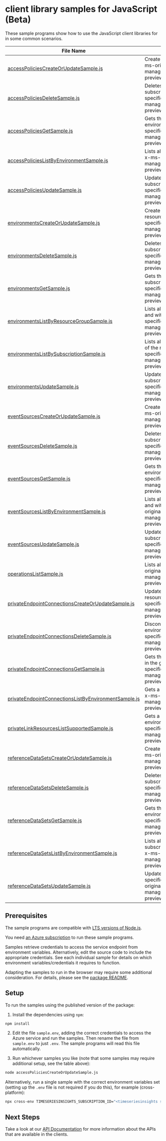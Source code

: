 # client library samples for JavaScript (Beta)

These sample programs show how to use the JavaScript client libraries for in some common scenarios.

| **File Name**                                                                                             | **Description**                                                                                                                                                                                                                                                                                                      |
| --------------------------------------------------------------------------------------------------------- | -------------------------------------------------------------------------------------------------------------------------------------------------------------------------------------------------------------------------------------------------------------------------------------------------------------------- |
| [accessPoliciesCreateOrUpdateSample.js][accesspoliciescreateorupdatesample]                               | Create or update an access policy in the specified environment. x-ms-original-file: specification/timeseriesinsights/resource-manager/Microsoft.TimeSeriesInsights/preview/2021-03-31-preview/examples/AccessPoliciesCreate.json                                                                                     |
| [accessPoliciesDeleteSample.js][accesspoliciesdeletesample]                                               | Deletes the access policy with the specified name in the specified subscription, resource group, and environment x-ms-original-file: specification/timeseriesinsights/resource-manager/Microsoft.TimeSeriesInsights/preview/2021-03-31-preview/examples/AccessPoliciesDelete.json                                    |
| [accessPoliciesGetSample.js][accesspoliciesgetsample]                                                     | Gets the access policy with the specified name in the specified environment. x-ms-original-file: specification/timeseriesinsights/resource-manager/Microsoft.TimeSeriesInsights/preview/2021-03-31-preview/examples/AccessPoliciesGet.json                                                                           |
| [accessPoliciesListByEnvironmentSample.js][accesspolicieslistbyenvironmentsample]                         | Lists all the available access policies associated with the environment. x-ms-original-file: specification/timeseriesinsights/resource-manager/Microsoft.TimeSeriesInsights/preview/2021-03-31-preview/examples/AccessPoliciesListByEnvironment.json                                                                 |
| [accessPoliciesUpdateSample.js][accesspoliciesupdatesample]                                               | Updates the access policy with the specified name in the specified subscription, resource group, and environment. x-ms-original-file: specification/timeseriesinsights/resource-manager/Microsoft.TimeSeriesInsights/preview/2021-03-31-preview/examples/AccessPoliciesPatchRoles.json                               |
| [environmentsCreateOrUpdateSample.js][environmentscreateorupdatesample]                                   | Create or update an environment in the specified subscription and resource group. x-ms-original-file: specification/timeseriesinsights/resource-manager/Microsoft.TimeSeriesInsights/preview/2021-03-31-preview/examples/EnvironmentsCreate.json                                                                     |
| [environmentsDeleteSample.js][environmentsdeletesample]                                                   | Deletes the environment with the specified name in the specified subscription and resource group. x-ms-original-file: specification/timeseriesinsights/resource-manager/Microsoft.TimeSeriesInsights/preview/2021-03-31-preview/examples/EnvironmentsDelete.json                                                     |
| [environmentsGetSample.js][environmentsgetsample]                                                         | Gets the environment with the specified name in the specified subscription and resource group. x-ms-original-file: specification/timeseriesinsights/resource-manager/Microsoft.TimeSeriesInsights/preview/2021-03-31-preview/examples/EnvironmentsGet.json                                                           |
| [environmentsListByResourceGroupSample.js][environmentslistbyresourcegroupsample]                         | Lists all the available environments associated with the subscription and within the specified resource group. x-ms-original-file: specification/timeseriesinsights/resource-manager/Microsoft.TimeSeriesInsights/preview/2021-03-31-preview/examples/EnvironmentsListByResourceGroup.json                           |
| [environmentsListBySubscriptionSample.js][environmentslistbysubscriptionsample]                           | Lists all the available environments within a subscription, irrespective of the resource groups. x-ms-original-file: specification/timeseriesinsights/resource-manager/Microsoft.TimeSeriesInsights/preview/2021-03-31-preview/examples/EnvironmentsListBySubscription.json                                          |
| [environmentsUpdateSample.js][environmentsupdatesample]                                                   | Updates the environment with the specified name in the specified subscription and resource group. x-ms-original-file: specification/timeseriesinsights/resource-manager/Microsoft.TimeSeriesInsights/preview/2021-03-31-preview/examples/EnvironmentsPatchTags.json                                                  |
| [eventSourcesCreateOrUpdateSample.js][eventsourcescreateorupdatesample]                                   | Create or update an event source under the specified environment. x-ms-original-file: specification/timeseriesinsights/resource-manager/Microsoft.TimeSeriesInsights/preview/2021-03-31-preview/examples/EventSourcesCreateEventHub.json                                                                             |
| [eventSourcesDeleteSample.js][eventsourcesdeletesample]                                                   | Deletes the event source with the specified name in the specified subscription, resource group, and environment x-ms-original-file: specification/timeseriesinsights/resource-manager/Microsoft.TimeSeriesInsights/preview/2021-03-31-preview/examples/EventSourcesDelete.json                                       |
| [eventSourcesGetSample.js][eventsourcesgetsample]                                                         | Gets the event source with the specified name in the specified environment. x-ms-original-file: specification/timeseriesinsights/resource-manager/Microsoft.TimeSeriesInsights/preview/2021-03-31-preview/examples/EventSourcesGetEventHub.json                                                                      |
| [eventSourcesListByEnvironmentSample.js][eventsourceslistbyenvironmentsample]                             | Lists all the available event sources associated with the subscription and within the specified resource group and environment. x-ms-original-file: specification/timeseriesinsights/resource-manager/Microsoft.TimeSeriesInsights/preview/2021-03-31-preview/examples/EventSourcesListByEnvironment.json            |
| [eventSourcesUpdateSample.js][eventsourcesupdatesample]                                                   | Updates the event source with the specified name in the specified subscription, resource group, and environment. x-ms-original-file: specification/timeseriesinsights/resource-manager/Microsoft.TimeSeriesInsights/preview/2021-03-31-preview/examples/EventSourcesPatchTags.json                                   |
| [operationsListSample.js][operationslistsample]                                                           | Lists all of the available Time Series Insights related operations. x-ms-original-file: specification/timeseriesinsights/resource-manager/Microsoft.TimeSeriesInsights/preview/2021-03-31-preview/examples/Operation_List.json                                                                                       |
| [privateEndpointConnectionsCreateOrUpdateSample.js][privateendpointconnectionscreateorupdatesample]       | Updates a Private Endpoint connection of the environment in the given resource group. x-ms-original-file: specification/timeseriesinsights/resource-manager/Microsoft.TimeSeriesInsights/preview/2021-03-31-preview/examples/PrivateEndpointConnectionUpdate.json                                                    |
| [privateEndpointConnectionsDeleteSample.js][privateendpointconnectionsdeletesample]                       | Disconnects the private endpoint connection and deletes it from the environment. x-ms-original-file: specification/timeseriesinsights/resource-manager/Microsoft.TimeSeriesInsights/preview/2021-03-31-preview/examples/PrivateEndpointConnectionDelete.json                                                         |
| [privateEndpointConnectionsGetSample.js][privateendpointconnectionsgetsample]                             | Gets the details of the private endpoint connection of the environment in the given resource group. x-ms-original-file: specification/timeseriesinsights/resource-manager/Microsoft.TimeSeriesInsights/preview/2021-03-31-preview/examples/PrivateEndpointConnectionGet.json                                         |
| [privateEndpointConnectionsListByEnvironmentSample.js][privateendpointconnectionslistbyenvironmentsample] | Gets a list of all private endpoint connections in the given environment. x-ms-original-file: specification/timeseriesinsights/resource-manager/Microsoft.TimeSeriesInsights/preview/2021-03-31-preview/examples/PrivateEndpointConnectionsListByEnvironment.json                                                    |
| [privateLinkResourcesListSupportedSample.js][privatelinkresourceslistsupportedsample]                     | Gets a list of all supported private link resource types for the given environment. x-ms-original-file: specification/timeseriesinsights/resource-manager/Microsoft.TimeSeriesInsights/preview/2021-03-31-preview/examples/PrivateLinkResourcesGet.json                                                              |
| [referenceDataSetsCreateOrUpdateSample.js][referencedatasetscreateorupdatesample]                         | Create or update a reference data set in the specified environment. x-ms-original-file: specification/timeseriesinsights/resource-manager/Microsoft.TimeSeriesInsights/preview/2021-03-31-preview/examples/ReferenceDataSetsCreate.json                                                                              |
| [referenceDataSetsDeleteSample.js][referencedatasetsdeletesample]                                         | Deletes the reference data set with the specified name in the specified subscription, resource group, and environment x-ms-original-file: specification/timeseriesinsights/resource-manager/Microsoft.TimeSeriesInsights/preview/2021-03-31-preview/examples/ReferenceDataSetsDelete.json                            |
| [referenceDataSetsGetSample.js][referencedatasetsgetsample]                                               | Gets the reference data set with the specified name in the specified environment. x-ms-original-file: specification/timeseriesinsights/resource-manager/Microsoft.TimeSeriesInsights/preview/2021-03-31-preview/examples/ReferenceDataSetsGet.json                                                                   |
| [referenceDataSetsListByEnvironmentSample.js][referencedatasetslistbyenvironmentsample]                   | Lists all the available reference data sets associated with the subscription and within the specified resource group and environment. x-ms-original-file: specification/timeseriesinsights/resource-manager/Microsoft.TimeSeriesInsights/preview/2021-03-31-preview/examples/ReferenceDataSetsListByEnvironment.json |
| [referenceDataSetsUpdateSample.js][referencedatasetsupdatesample]                                         | Updates the reference data set with the specified name in the specified subscription, resource group, and environment. x-ms-original-file: specification/timeseriesinsights/resource-manager/Microsoft.TimeSeriesInsights/preview/2021-03-31-preview/examples/ReferenceDataSetsPatchTags.json                        |

## Prerequisites

The sample programs are compatible with [LTS versions of Node.js](https://github.com/nodejs/release#release-schedule).

You need [an Azure subscription][freesub] to run these sample programs.

Samples retrieve credentials to access the service endpoint from environment variables. Alternatively, edit the source code to include the appropriate credentials. See each individual sample for details on which environment variables/credentials it requires to function.

Adapting the samples to run in the browser may require some additional consideration. For details, please see the [package README][package].

## Setup

To run the samples using the published version of the package:

1. Install the dependencies using `npm`:

```bash
npm install
```

2. Edit the file `sample.env`, adding the correct credentials to access the Azure service and run the samples. Then rename the file from `sample.env` to just `.env`. The sample programs will read this file automatically.

3. Run whichever samples you like (note that some samples may require additional setup, see the table above):

```bash
node accessPoliciesCreateOrUpdateSample.js
```

Alternatively, run a single sample with the correct environment variables set (setting up the `.env` file is not required if you do this), for example (cross-platform):

```bash
npx cross-env TIMESERIESINSIGHTS_SUBSCRIPTION_ID="<timeseriesinsights subscription id>" TIMESERIESINSIGHTS_RESOURCE_GROUP="<timeseriesinsights resource group>" node accessPoliciesCreateOrUpdateSample.js
```

## Next Steps

Take a look at our [API Documentation][apiref] for more information about the APIs that are available in the clients.

[accesspoliciescreateorupdatesample]: https://github.com/Azure/azure-sdk-for-js/blob/main/sdk/timeseriesinsights/arm-timeseriesinsights/samples/v2-beta/javascript/accessPoliciesCreateOrUpdateSample.js
[accesspoliciesdeletesample]: https://github.com/Azure/azure-sdk-for-js/blob/main/sdk/timeseriesinsights/arm-timeseriesinsights/samples/v2-beta/javascript/accessPoliciesDeleteSample.js
[accesspoliciesgetsample]: https://github.com/Azure/azure-sdk-for-js/blob/main/sdk/timeseriesinsights/arm-timeseriesinsights/samples/v2-beta/javascript/accessPoliciesGetSample.js
[accesspolicieslistbyenvironmentsample]: https://github.com/Azure/azure-sdk-for-js/blob/main/sdk/timeseriesinsights/arm-timeseriesinsights/samples/v2-beta/javascript/accessPoliciesListByEnvironmentSample.js
[accesspoliciesupdatesample]: https://github.com/Azure/azure-sdk-for-js/blob/main/sdk/timeseriesinsights/arm-timeseriesinsights/samples/v2-beta/javascript/accessPoliciesUpdateSample.js
[environmentscreateorupdatesample]: https://github.com/Azure/azure-sdk-for-js/blob/main/sdk/timeseriesinsights/arm-timeseriesinsights/samples/v2-beta/javascript/environmentsCreateOrUpdateSample.js
[environmentsdeletesample]: https://github.com/Azure/azure-sdk-for-js/blob/main/sdk/timeseriesinsights/arm-timeseriesinsights/samples/v2-beta/javascript/environmentsDeleteSample.js
[environmentsgetsample]: https://github.com/Azure/azure-sdk-for-js/blob/main/sdk/timeseriesinsights/arm-timeseriesinsights/samples/v2-beta/javascript/environmentsGetSample.js
[environmentslistbyresourcegroupsample]: https://github.com/Azure/azure-sdk-for-js/blob/main/sdk/timeseriesinsights/arm-timeseriesinsights/samples/v2-beta/javascript/environmentsListByResourceGroupSample.js
[environmentslistbysubscriptionsample]: https://github.com/Azure/azure-sdk-for-js/blob/main/sdk/timeseriesinsights/arm-timeseriesinsights/samples/v2-beta/javascript/environmentsListBySubscriptionSample.js
[environmentsupdatesample]: https://github.com/Azure/azure-sdk-for-js/blob/main/sdk/timeseriesinsights/arm-timeseriesinsights/samples/v2-beta/javascript/environmentsUpdateSample.js
[eventsourcescreateorupdatesample]: https://github.com/Azure/azure-sdk-for-js/blob/main/sdk/timeseriesinsights/arm-timeseriesinsights/samples/v2-beta/javascript/eventSourcesCreateOrUpdateSample.js
[eventsourcesdeletesample]: https://github.com/Azure/azure-sdk-for-js/blob/main/sdk/timeseriesinsights/arm-timeseriesinsights/samples/v2-beta/javascript/eventSourcesDeleteSample.js
[eventsourcesgetsample]: https://github.com/Azure/azure-sdk-for-js/blob/main/sdk/timeseriesinsights/arm-timeseriesinsights/samples/v2-beta/javascript/eventSourcesGetSample.js
[eventsourceslistbyenvironmentsample]: https://github.com/Azure/azure-sdk-for-js/blob/main/sdk/timeseriesinsights/arm-timeseriesinsights/samples/v2-beta/javascript/eventSourcesListByEnvironmentSample.js
[eventsourcesupdatesample]: https://github.com/Azure/azure-sdk-for-js/blob/main/sdk/timeseriesinsights/arm-timeseriesinsights/samples/v2-beta/javascript/eventSourcesUpdateSample.js
[operationslistsample]: https://github.com/Azure/azure-sdk-for-js/blob/main/sdk/timeseriesinsights/arm-timeseriesinsights/samples/v2-beta/javascript/operationsListSample.js
[privateendpointconnectionscreateorupdatesample]: https://github.com/Azure/azure-sdk-for-js/blob/main/sdk/timeseriesinsights/arm-timeseriesinsights/samples/v2-beta/javascript/privateEndpointConnectionsCreateOrUpdateSample.js
[privateendpointconnectionsdeletesample]: https://github.com/Azure/azure-sdk-for-js/blob/main/sdk/timeseriesinsights/arm-timeseriesinsights/samples/v2-beta/javascript/privateEndpointConnectionsDeleteSample.js
[privateendpointconnectionsgetsample]: https://github.com/Azure/azure-sdk-for-js/blob/main/sdk/timeseriesinsights/arm-timeseriesinsights/samples/v2-beta/javascript/privateEndpointConnectionsGetSample.js
[privateendpointconnectionslistbyenvironmentsample]: https://github.com/Azure/azure-sdk-for-js/blob/main/sdk/timeseriesinsights/arm-timeseriesinsights/samples/v2-beta/javascript/privateEndpointConnectionsListByEnvironmentSample.js
[privatelinkresourceslistsupportedsample]: https://github.com/Azure/azure-sdk-for-js/blob/main/sdk/timeseriesinsights/arm-timeseriesinsights/samples/v2-beta/javascript/privateLinkResourcesListSupportedSample.js
[referencedatasetscreateorupdatesample]: https://github.com/Azure/azure-sdk-for-js/blob/main/sdk/timeseriesinsights/arm-timeseriesinsights/samples/v2-beta/javascript/referenceDataSetsCreateOrUpdateSample.js
[referencedatasetsdeletesample]: https://github.com/Azure/azure-sdk-for-js/blob/main/sdk/timeseriesinsights/arm-timeseriesinsights/samples/v2-beta/javascript/referenceDataSetsDeleteSample.js
[referencedatasetsgetsample]: https://github.com/Azure/azure-sdk-for-js/blob/main/sdk/timeseriesinsights/arm-timeseriesinsights/samples/v2-beta/javascript/referenceDataSetsGetSample.js
[referencedatasetslistbyenvironmentsample]: https://github.com/Azure/azure-sdk-for-js/blob/main/sdk/timeseriesinsights/arm-timeseriesinsights/samples/v2-beta/javascript/referenceDataSetsListByEnvironmentSample.js
[referencedatasetsupdatesample]: https://github.com/Azure/azure-sdk-for-js/blob/main/sdk/timeseriesinsights/arm-timeseriesinsights/samples/v2-beta/javascript/referenceDataSetsUpdateSample.js
[apiref]: https://docs.microsoft.com/javascript/api/@azure/arm-timeseriesinsights?view=azure-node-preview
[freesub]: https://azure.microsoft.com/free/
[package]: https://github.com/Azure/azure-sdk-for-js/tree/main/sdk/timeseriesinsights/arm-timeseriesinsights/README.md
